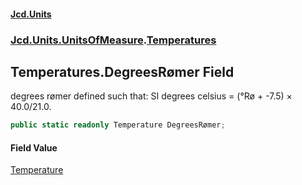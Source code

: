 #### [Jcd.Units](index 'index')
### [Jcd.Units.UnitsOfMeasure](Jcd.Units.UnitsOfMeasure 'Jcd.Units.UnitsOfMeasure').[Temperatures](Temperatures 'Jcd.Units.UnitsOfMeasure.Temperatures')

## Temperatures.DegreesRømer Field

degrees rømer defined such that: SI degrees celsius = (°Rø + -7.5) × 40.0/21.0.

```csharp
public static readonly Temperature DegreesRømer;
```

#### Field Value
[Temperature](Temperature 'Jcd.Units.UnitTypes.Temperature')